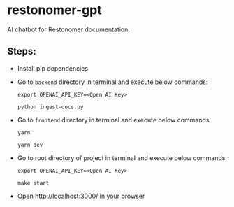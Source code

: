 # restonomer-gpt

AI chatbot for Restonomer documentation.

## Steps:

* Install pip dependencies

* Go to `backend` directory in terminal and execute below commands:
  
  `export OPENAI_API_KEY=<Open AI Key>`

  `python ingest-docs.py`

* Go to `frontend` directory in terminal and execute below commands:

  `yarn`

  `yarn dev`

* Go to root directory of project in terminal and execute below commands:

  `export OPENAI_API_KEY=<Open AI Key>`

  `make start`

* Open http://localhost:3000/ in your browser
